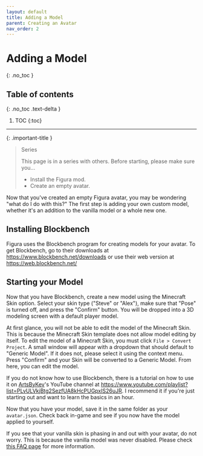 ```yaml
---
layout: default
title: Adding a Model
parent: Creating an Avatar
nav_order: 2
---
```


# Adding a Model
{: .no_toc }

## Table of contents
{: .no_toc .text-delta }

1. TOC
{:toc}

---

{: .important-title }
> Series
> 
> This page is in a series with others. Before starting, please make sure you...
> 
> - Install the Figura mod.
> - Create an empty avatar.

Now that you've created an empty Figura avatar, you may be wondering "what do I do with this?" The first step is adding your own custom model, whether it's an addition to the vanilla model or a whole new one.

## Installing Blockbench

Figura uses the Blockbench program for creating models for your avatar. To get Blockbench, go to their downloads at <https://www.blockbench.net/downloads> or use their web version at <https://web.blockbench.net/>

## Starting your Model

Now that you have Blockbench, create a new model using the Minecraft Skin option. Select your skin type ("Steve" or "Alex"), make sure that "Pose" is turned off, and press the "Confirm" button. You will be dropped into a 3D modeling screen with a default player model.

At first glance, you will not be able to edit the model of the Minecraft Skin. This is because the Minecraft Skin template does not allow model editing by itself. To edit the model of a Minecraft Skin, you must click `File > Convert Project`. A small window will appear with a dropdown that should default to "Generic Model". If it does not, please select it using the context menu. Press "Confirm" and your Skin will be converted to a Generic Model. From here, you can edit the model.

If you do not know how to use Blockbench, there is a tutorial on how to use it on [ArtsByKev](https://www.youtube.com/c/ArtsByKev)'s YouTube channel at <https://www.youtube.com/playlist?list=PLvULVkjBtg2SezfUA8kHcPUGpxIS26uJR>. I recommend it if you're just starting out and want to learn the basics in an hour.

Now that you have your model, save it in the same folder as your `avatar.json`. Check back in-game and see if you now have the model applied to yourself.

If you see that your vanilla skin is phasing in and out with your avatar, do not worry. This is because the vanilla model was never disabled. Please check [this FAQ page](/Figura-Wiki/docs/faq.html#how-do-i-hide-the-player-model) for more information.